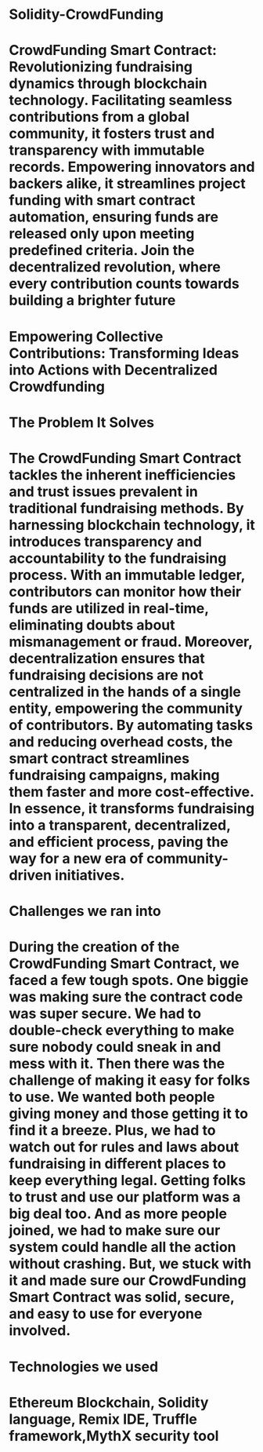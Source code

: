 # Solidity-CrowdFunding

# CrowdFunding Smart Contract: Revolutionizing fundraising dynamics through blockchain technology. Facilitating seamless contributions from a global community, it fosters trust and transparency with immutable records. Empowering innovators and backers alike, it streamlines project funding with smart contract automation, ensuring funds are released only upon meeting predefined criteria. Join the decentralized revolution, where every contribution counts towards building a brighter future

# Empowering Collective Contributions: Transforming Ideas into Actions with Decentralized Crowdfunding

# The Problem It Solves
# The CrowdFunding Smart Contract tackles the inherent inefficiencies and trust issues prevalent in traditional fundraising methods. By harnessing blockchain technology, it introduces transparency and accountability to the fundraising process. With an immutable ledger, contributors can monitor how their funds are utilized in real-time, eliminating doubts about mismanagement or fraud. Moreover, decentralization ensures that fundraising decisions are not centralized in the hands of a single entity, empowering the community of contributors. By automating tasks and reducing overhead costs, the smart contract streamlines fundraising campaigns, making them faster and more cost-effective. In essence, it transforms fundraising into a transparent, decentralized, and efficient process, paving the way for a new era of community-driven initiatives.

# Challenges we ran into
# During the creation of the CrowdFunding Smart Contract, we faced a few tough spots. One biggie was making sure the contract code was super secure. We had to double-check everything to make sure nobody could sneak in and mess with it. Then there was the challenge of making it easy for folks to use. We wanted both people giving money and those getting it to find it a breeze. Plus, we had to watch out for rules and laws about fundraising in different places to keep everything legal. Getting folks to trust and use our platform was a big deal too. And as more people joined, we had to make sure our system could handle all the action without crashing. But, we stuck with it and made sure our CrowdFunding Smart Contract was solid, secure, and easy to use for everyone involved.

# Technologies we used
# Ethereum Blockchain, Solidity language, Remix IDE, Truffle framework,MythX security tool
